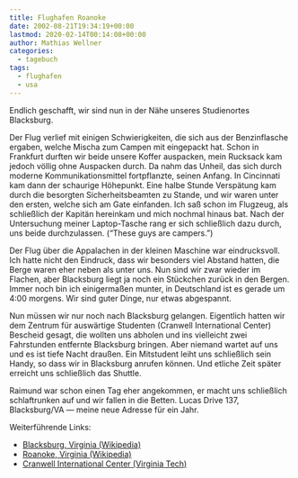 ```yaml
---
title: Flughafen Roanoke
date: 2002-08-21T19:34:19+00:00
lastmod: 2020-02-14T00:14:08+00:00
author: Mathias Wellner
categories:
  - tagebuch
tags:
  - flughafen
  - usa
---
```

Endlich geschafft, wir sind nun in der Nähe unseres Studienortes Blacksburg. 
<!--more-->

Der Flug verlief mit einigen Schwierigkeiten, die sich aus der Benzinflasche ergaben, welche Mischa zum Campen mit eingepackt hat. Schon in Frankfurt durften wir beide unsere Koffer auspacken, mein Rucksack kam jedoch völlig ohne Auspacken durch. Da nahm das Unheil, das sich durch moderne Kommunikationsmittel fortpflanzte, seinen Anfang. In Cincinnati kam dann der schaurige Höhepunkt. Eine halbe Stunde Verspätung kam durch die besorgten Sicherheitsbeamten zu Stande, und wir waren unter den ersten, welche sich am Gate einfanden. Ich saß schon im Flugzeug, als schließlich der Kapitän hereinkam und mich nochmal hinaus bat. Nach der Untersuchung meiner Laptop-Tasche rang er sich schließlich dazu durch, uns beide durchzulassen. (&#8220;These guys are campers.&#8221;)

Der Flug über die Appalachen in der kleinen Maschine war eindrucksvoll. Ich hatte nicht den Eindruck, dass wir besonders viel Abstand hatten, die Berge waren eher neben als unter uns. Nun sind wir zwar wieder im Flachen, aber Blacksburg liegt ja noch ein Stückchen zurück in den Bergen. Immer noch bin ich einigermaßen munter, in Deutschland ist es gerade um 4:00 morgens. Wir sind guter Dinge, nur etwas abgespannt.

Nun müssen wir nur noch nach Blacksburg gelangen. Eigentlich hatten wir dem Zentrum für auswärtige Studenten (Cranwell International Center) Bescheid gesagt, die wollten uns abholen und ins vielleicht zwei Fahrstunden entfernte Blacksburg bringen. Aber niemand wartet auf uns und es ist tiefe Nacht draußen. Ein Mitstudent leiht uns schließlich sein Handy, so dass wir in Blacksburg anrufen können. Und etliche Zeit später erreicht uns schließlich das Shuttle.

Raimund war schon einen Tag eher angekommen, er macht uns schließlich schlaftrunken auf und wir fallen in die Betten. Lucas Drive 137, Blacksburg/VA &mdash; meine neue Adresse für ein Jahr.

Weiterführende Links:

  * [Blacksburg, Virginia (Wikipedia)](https://de.wikipedia.org/wiki/Blacksburg_%28Virginia%29)
  * [Roanoke, Virginia (Wikipedia)](https://de.wikipedia.org/wiki/Roanoke_%28Virginia%29)
  * [Cranwell International Center (Virginia Tech)](http://www.international.vt.edu/)